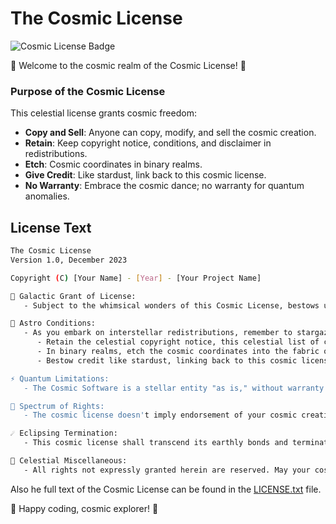 # The Cosmic License

![Cosmic License Badge](https://img.shields.io/badge/license-Cosmic%20License-blue)

🌌 Welcome to the cosmic realm of the Cosmic License! 🚀

### Purpose of the Cosmic License

This celestial license grants cosmic freedom:

- **Copy and Sell**: Anyone can copy, modify, and sell the cosmic creation.
- **Retain**: Keep copyright notice, conditions, and disclaimer in redistributions.
- **Etch**: Cosmic coordinates in binary realms.
- **Give Credit**: Like stardust, link back to this cosmic license.
- **No Warranty**: Embrace the cosmic dance; no warranty for quantum anomalies.

## License Text
```bash
The Cosmic License
Version 1.0, December 2023

Copyright (C) [Your Name] - [Year] - [Your Project Name]

🌌 Galactic Grant of License:
   - Subject to the whimsical wonders of this Cosmic License, bestows upon you a celestial, perpetual, non-exclusive license to surf the cosmic waves, traverse nebulae, and engage in the magic of using, copying, modifying, merging, publishing, distributing, sublicensing, and/or selling copies of the Software (referred to as the "Cosmic Software") across the universe.

🚀 Astro Conditions:
   - As you embark on interstellar redistributions, remember to stargaze upon these cosmic coordinates:
      - Retain the celestial copyright notice, this celestial list of conditions, and the following starry disclaimer in all redistributions.
      - In binary realms, etch the cosmic coordinates into the fabric of your documentation and/or other materials accompanying the cosmic transmission.
      - Bestow credit like stardust, linking back to this cosmic license, and reveal if you've conjured changes in the cosmic ethers.

⚡ Quantum Limitations:
   - The Cosmic Software is a stellar entity "as is," without warranty of any kind. In no cosmic event shall the authors or copyright holders be held accountable for any quantum anomalies, temporal shifts, or otherworldly mishaps arising from the Cosmic Software or its transcendental usage.

🌟 Spectrum of Rights:
   - The cosmic license doesn't imply endorsement of your cosmic creations. Let the cosmic dance of creativity unfold in the vastness of the digital cosmos.

☄️ Eclipsing Termination:
   - This cosmic license shall transcend its earthly bonds and terminate automatically if you breach the cosmic harmony by violating any of its ethereal terms.

🌈 Celestial Miscellaneous:
   - All rights not expressly granted herein are reserved. May your cosmic journey be filled with endless discoveries.
```

Also he full text of the Cosmic License can be found in the [LICENSE.txt](LICENSE.txt) file.

🌟 Happy coding, cosmic explorer! 🌟

